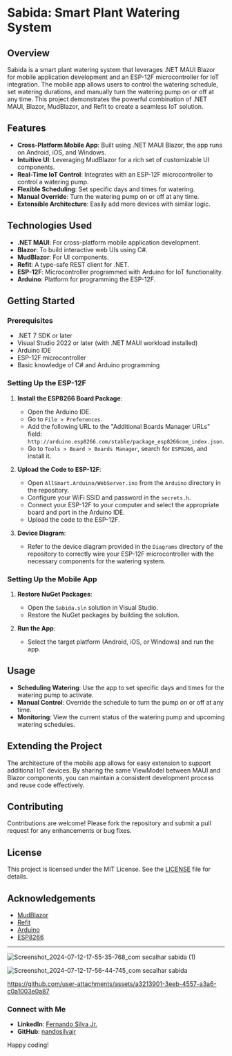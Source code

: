 # Sabida: Smart Plant Watering System

## Overview

Sabida is a smart plant watering system that leverages .NET MAUI Blazor for mobile application development and an ESP-12F microcontroller for IoT integration. The mobile app allows users to control the watering schedule, set watering durations, and manually turn the watering pump on or off at any time. This project demonstrates the powerful combination of .NET MAUI, Blazor, MudBlazor, and Refit to create a seamless IoT solution.

## Features

- **Cross-Platform Mobile App**: Built using .NET MAUI Blazor, the app runs on Android, iOS, and Windows.
- **Intuitive UI**: Leveraging MudBlazor for a rich set of customizable UI components.
- **Real-Time IoT Control**: Integrates with an ESP-12F microcontroller to control a watering pump.
- **Flexible Scheduling**: Set specific days and times for watering.
- **Manual Override**: Turn the watering pump on or off at any time.
- **Extensible Architecture**: Easily add more devices with similar logic.

## Technologies Used

- **.NET MAUI**: For cross-platform mobile application development.
- **Blazor**: To build interactive web UIs using C#.
- **MudBlazor**: For UI components.
- **Refit**: A type-safe REST client for .NET.
- **ESP-12F**: Microcontroller programmed with Arduino for IoT functionality.
- **Arduino**: Platform for programming the ESP-12F.

## Getting Started

### Prerequisites

- .NET 7 SDK or later
- Visual Studio 2022 or later (with .NET MAUI workload installed)
- Arduino IDE
- ESP-12F microcontroller
- Basic knowledge of C# and Arduino programming

### Setting Up the ESP-12F

1. **Install the ESP8266 Board Package**:
   - Open the Arduino IDE.
   - Go to `File > Preferences`.
   - Add the following URL to the "Additional Boards Manager URLs" field: `http://arduino.esp8266.com/stable/package_esp8266com_index.json`.
   - Go to `Tools > Board > Boards Manager`, search for `ESP8266`, and install it.

2. **Upload the Code to ESP-12F**:
   - Open `AllSmart.Arduino/WebServer.ino` from the `Arduino` directory in the repository.
   - Configure your WiFi SSID and password in the `secrets.h`.
   - Connect your ESP-12F to your computer and select the appropriate board and port in the Arduino IDE.
   - Upload the code to the ESP-12F.

3. **Device Diagram**:
   - Refer to the device diagram provided in the `Diagrams` directory of the repository to correctly wire your ESP-12F microcontroller with the necessary components for the watering system.

### Setting Up the Mobile App

1. **Restore NuGet Packages**:
   - Open the `Sabida.sln` solution in Visual Studio.
   - Restore the NuGet packages by building the solution.

2. **Run the App**:
   - Select the target platform (Android, iOS, or Windows) and run the app.

## Usage

- **Scheduling Watering**: Use the app to set specific days and times for the watering pump to activate.
- **Manual Control**: Override the schedule to turn the pump on or off at any time.
- **Monitoring**: View the current status of the watering pump and upcoming watering schedules.

## Extending the Project

The architecture of the mobile app allows for easy extension to support additional IoT devices. By sharing the same ViewModel between MAUI and Blazor components, you can maintain a consistent development process and reuse code effectively.

## Contributing

Contributions are welcome! Please fork the repository and submit a pull request for any enhancements or bug fixes.

## License

This project is licensed under the MIT License. See the [LICENSE](LICENSE) file for details.

## Acknowledgements

- [MudBlazor](https://mudblazor.com/)
- [Refit](https://github.com/reactiveui/refit)
- [Arduino](https://www.arduino.cc/)
- [ESP8266](https://www.espressif.com/en/products/hardware/esp8266ex/overview)

---
![Screenshot_2024-07-12-17-55-35-768_com secalhar sabida (1)](https://github.com/user-attachments/assets/e09ff6bd-748e-4b53-ba84-54e124c57820)

![Screenshot_2024-07-12-17-56-44-745_com secalhar sabida](https://github.com/user-attachments/assets/5dc348d2-8eb2-43e8-a9fe-67853d822275)

https://github.com/user-attachments/assets/a3213901-3eeb-4557-a3a6-c0a1003e0a87

### Connect with Me

- **LinkedIn**: [Fernando Silva Jr.](https://www.linkedin.com/in/nandosilvajr/)
- **GitHub**: [nandosilvajr](https://github.com/nandosilvajr)



Happy coding!
